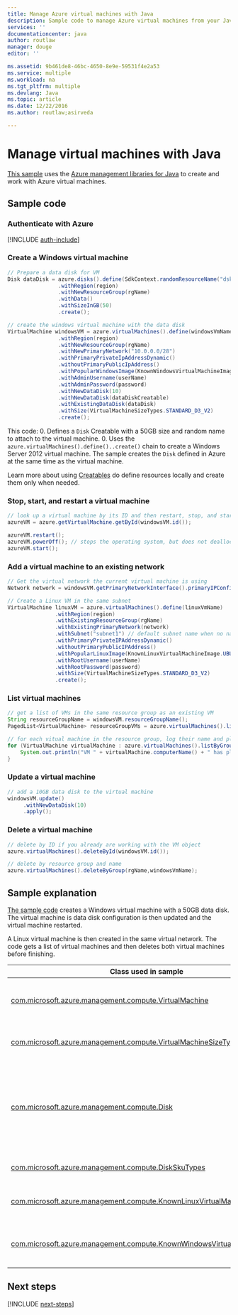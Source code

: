 ```yaml
---
title: Manage Azure virtual machines with Java
description: Sample code to manage Azure virtual machines from your Java apps
services: ''
documentationcenter: java
author: routlaw
manager: douge
editor: ''

ms.assetid: 9b461de8-46bc-4650-8e9e-59531f4e2a53
ms.service: multiple
ms.workload: na
ms.tgt_pltfrm: multiple
ms.devlang: Java
ms.topic: article
ms.date: 12/22/2016
ms.author: routlaw;asirveda

---
```


# Manage virtual machines with Java

[This sample](https://github.com/Azure-Samples/compute-java-manage-vm/) uses the [Azure management libraries for Java](https://github.com/Azure/azure-sdk-for-java) to create and work with Azure virtual machines.

## Sample code

### Authenticate with Azure

[!INCLUDE [auth-include](_shared/auth-include.md)]

### Create a Windows virtual machine

```java
// Prepare a data disk for VM
Disk dataDisk = azure.disks().define(SdkContext.randomResourceName("dsk", 30))
                .withRegion(region)
                .withNewResourceGroup(rgName)
                .withData()
                .withSizeInGB(50)
                .create();

// create the windows virtual machine with the data disk            
VirtualMachine windowsVM = azure.virtualMachines().define(windowsVmName)
                .withRegion(region)
                .withNewResourceGroup(rgName)
                .withNewPrimaryNetwork("10.0.0.0/28")
                .withPrimaryPrivateIpAddressDynamic()
                .withoutPrimaryPublicIpAddress()
                .withPopularWindowsImage(KnownWindowsVirtualMachineImage.WINDOWS_SERVER_2012_R2_DATACENTER)
                .withAdminUsername(userName)
                .withAdminPassword(password)
                .withNewDataDisk(10)
                .withNewDataDisk(dataDiskCreatable)
                .withExistingDataDisk(dataDisk)
                .withSize(VirtualMachineSizeTypes.STANDARD_D3_V2)
                .create();
```

This code:
0. Defines a `Disk` Creatable with a 50GB size and random name to attach to the virtual machine.
0. Uses the `azure.virtualMachines().define()..create()` chain to create a Windows Server 2012 virtual machine. The sample creates the `Disk` defined in Azure at the same time as the virtual machine.

Learn more about using [Creatables](concepts.md#Creatbles) do define resources locally and create them only when needed.

### Stop, start, and restart a virtual machine

```java
// look up a virtual machine by its ID and then restart, stop, and start it
azureVM = azure.getVirtualMachine.getById(windowsVM.id());

azureVM.restart();
azureVM.powerOff(); // stops the operating system, but does not deallocate the VM resources
azureVM.start();
```

### Add a virtual machine to an existing network

```java
// Get the virtual network the current virtual machine is using
Network network = windowsVM.getPrimaryNetworkInterface().primaryIPConfiguration().getNetwork();

// Create a Linux VM in the same subnet
VirtualMachine linuxVM = azure.virtualMachines().define(linuxVmName)
               .withRegion(region)
               .withExistingResourceGroup(rgName)
               .withExistingPrimaryNetwork(network)
               .withSubnet("subnet1") // default subnet name when no name specified at creation
               .withPrimaryPrivateIPAddressDynamic()
               .withoutPrimaryPublicIPAddress()
               .withPopularLinuxImage(KnownLinuxVirtualMachineImage.UBUNTU_SERVER_16_04_LTS)
               .withRootUsername(userName)
               .withRootPassword(password)
               .withSize(VirtualMachineSizeTypes.STANDARD_D3_V2)
               .create();
```

### List virtual machines

```java
// get a list of VMs in the same resource group as an existing VM
String resourceGroupName = windowsVM.resourceGroupName();
PagedList<VirtualMachine> resourceGroupVMs = azure.virtualMachines().listByGroup(resourceGroupName); 

// for each vitual machine in the resource group, log their name and plan
for (VirtualMachine virtualMachine : azure.virtualMachines().listByGroup(resourceGroupName)) {
    System.out.println("VM " + virtualMachine.computerName() + " has plan " + virtualMachine.plan());
}
```

### Update a virtual machine

```java
// add a 10GB data disk to the virtual machine
windowsVM.update()
     .withNewDataDisk(10)
     .apply();
```

### Delete a virtual machine
```java
// delete by ID if you already are working with the VM object
azure.virtualMachines().deleteById(windowsVM.id());

// delete by resource group and name
azure.virtualMachines().deleteByGroup(rgName,windowsVmName);
```

## Sample explanation

[The sample code](https://github.com/Azure-Samples/compute-java-manage-vm/blob/master/src/main/java/com/microsoft/azure/management/compute/samples/ManageVirtualMachine.java) creates a Windows virtual machine with a 50GB data disk. The virtual machine is data disk configuration is then updated and the virtual machine restarted.

A Linux virtual machine is then created in the same virtual network. The code gets a list of virtual machines and then deletes both virtual machines before finishing.

| Class used in sample | Notes
|-------|-------|
| [com.microsoft.azure.management.compute.VirtualMachine](https://docs.microsoft.com/en-us/java/api/com.microsoft.azure.management.compute._virtual_machine) | Query properties and manage state of virtual machines. Retrieved in list form  with`azure.virtualMachines().list()` or by name or ID `azure.virtualMachines().getByGroup()`
| [com.microsoft.azure.management.compute.VirtualMachineSizeTypes](https://docs.microsoft.com/en-us/java/api/com.microsoft.azure.management.compute._virtual_machine_size_types) | Class with static values that map to [virtual machine size options](https://azure.microsoft.com/en-us/pricing/details/virtual-machines/linux/), used by the `withSize()` method to define the resources allocated to the VM.
| [com.microsoft.azure.management.compute.Disk](https://docs.microsoft.com/en-us/java/api/com.microsoft.azure.management.compute._disk) | Create a disk to store data using `withData()` or operating system image using the appropriate `withLinux` or `withWindows` method when defining the disk. Attach disks to virtual machines either at the time of creation (`using withNewDataDisk` or `withExistingDataDisk`) or after creation by `update()..apply()` on the VirtualMachine object.
| [com.microsoft.azure.management.compute.DiskSkuTypes](https://docs.microsoft.com/en-us/java/api/com.microsoft.azure.management.compute._disk_sku_types) | Class with static values to define a disk with a standard or [premium](https://docs.microsoft.com/en-us/azure/storage/storage-premium-storage) storage plan.
| [com.microsoft.azure.management.compute.KnownLinuxVirtualMachineImage](https://docs.microsoft.com/en-us/java/api/com.microsoft.azure.management.compute._known_linux_virtual_machine_image) | Class with a set of Linux virtual machine options for use with the `withPopularLinuxImage()` method when defining a virtual machine.
| [com.microsoft.azure.management.compute.KnownWindowsVirtualMachineImage](https://docs.microsoft.com/en-us/java/api/com.microsoft.azure.management.compute._known_windows_virtual_machine_image) | Class with a set of Windows virtual machine image options for use with the `withPopularWindowsImage()` method when defining a virtual machine.

## Next steps

[!INCLUDE [next-steps](_shared/next-steps.md)]